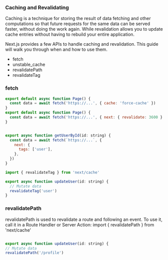 <!-- @format -->

### Caching and Revalidating

Caching is a technique for storing the result of data fetching and other computations so that future requests for the same data can be served faster, without doing the work again. While revalidation allows you to update cache entries without having to rebuild your entire application.

Next.js provides a few APIs to handle caching and revalidation. This guide will walk you through when and how to use them.

- fetch
- unstable_cache
- revalidatePath
- revalidateTag

### fetch

```javascript
export default async function Page() {
  const data = await fetch('https://...', { cache: 'force-cache' })
}
export default async function Page() {
  const data = await fetch('https://...', { next: { revalidate: 3600 } })
}


export async function getUserById(id: string) {
  const data = await fetch(`https://...`, {
    next: {
      tags: ['user'],
    },
  })
}

import { revalidateTag } from 'next/cache'

export async function updateUser(id: string) {
  // Mutate data
  revalidateTag('user')
}
```

### revalidatePath

revalidatePath is used to revalidate a route and following an event. To use it, call it in a Route Handler or Server Action:
import { revalidatePath } from 'next/cache'

```javascript

export async function updateUser(id: string) {
// Mutate data
revalidatePath('/profile')
```
